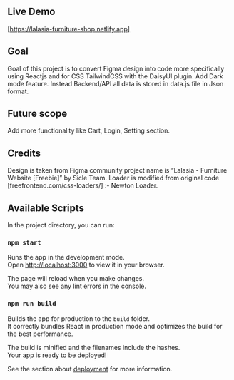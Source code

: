 ## Live Demo
[https://lalasia-furniture-shop.netlify.app]

## Goal
Goal of this project is to convert Figma design into code more specifically using Reactjs and for CSS TailwindCSS with the DaisyUI plugin. Add Dark mode feature. Instead Backend/API all data is stored in data.js file in Json format.

## Future scope
Add more functionality like Cart, Login, Setting section.

## Credits
Design is taken from Figma community project name is “Lalasia - Furniture Website [Freebie]” by Sicle Team.
Loader is modified from original code [freefrontend.com/css-loaders/] :- Newton Loader.

## Available Scripts

In the project directory, you can run:

### `npm start`

Runs the app in the development mode.\
Open [http://localhost:3000](http://localhost:3000) to view it in your browser.

The page will reload when you make changes.\
You may also see any lint errors in the console.

### `npm run build`

Builds the app for production to the `build` folder.\
It correctly bundles React in production mode and optimizes the build for the best performance.

The build is minified and the filenames include the hashes.\
Your app is ready to be deployed!

See the section about [deployment](https://facebook.github.io/create-react-app/docs/deployment) for more information.
